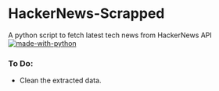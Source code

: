 # HackerNews-Scrapped
A python script to fetch latest tech news from HackerNews API 
[![made-with-python](https://img.shields.io/badge/Made%20with-Python-173680.svg)](https://www.python.org/)
<br/>
### To Do:
* Clean the extracted data.
